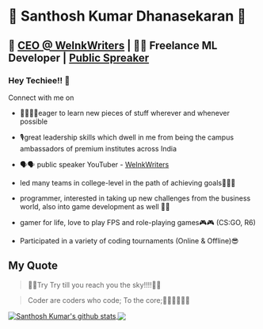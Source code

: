 # 🤖 Santhosh Kumar Dhanasekaran  🤖
##  🕺 [CEO @ WeInkWriters](https://weinkwriters.com)   |   👨‍💻 Freelance ML Developer | [Public Spreaker](https://www.youtube.com/watch?v=MFH4U2yGUcM)

### Hey Techiee!! 👋

Connect with me on

<!-- Add the images of social accounts-->

* 🤹‍♂️🤹‍♂️eager to learn new pieces of stuff wherever and whenever possible

* 🎙great leadership skills which dwell in me from being the campus ambassadors of premium institutes across India

* 🗣🗣 public speaker YouTuber - [WeInkWriters](https://www.youtube.com/channel/UCyJBMhkN3MlHHWWZrDDtXPQ) 

* led many teams in college-level in the path of achieving goals👊👊🤜

* programmer, interested in taking up new challenges from the business world, also into game development as well 🐱‍🏍

* gamer for life, love to play FPS and role-playing games🎮🎮 (CS:GO, R6)

* Participated in a variety of coding tournaments (Online & Offline)😎

## My Quote

> 🌌🌌Try Try till you reach you the sky!!!!🙌🙌

> Coder are coders who code; To the core;👨‍💻👨‍💻👨‍💻 

<a href="https://github.com/Santhoshkumard11/github-readme-stats">
  <img align="center" src="https://github-readme-stats-lac.vercel.app/api?username=Santhoshkumard11&show_icons=true&include_all_commits=true&theme=algolia" alt="Santhosh Kumar's github stats" />
</a>

<a href="https://github.com/Santhoshkumard11/github-readme-stats">
  <img align="center" src="https://github-readme-stats-lac.vercel.app/api/top-langs/?username=Santhoshkumard11&layout=compact&theme=algolia"/>
</a>


<!--
**Santhoshkumard11/Santhoshkumard11** is a ✨ _special_ ✨ repository because its `README.md` (this file) appears on your GitHub profile.

Here are some ideas to get you started:

- 🔭 I’m currently working on ...
- 🌱 I’m currently learning ...
- 👯 I’m looking to collaborate on ...
- 🤔 I’m looking for help with ...
- 💬 Ask me about ...
- 📫 How to reach me: ...
- 😄 Pronouns: ...
- ⚡ Fun fact: ...
-->
